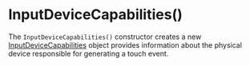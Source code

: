 # InputDeviceCapabilities()

The `InputDeviceCapabilities()` constructor creates a new [InputDeviceCapabilities](InputDeviceCapabilities.md) object provides information about the physical device responsible for generating a touch event.
